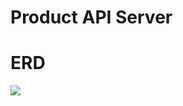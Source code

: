 # Product API Server

# ERD

![](https://www.lucidchart.com/publicSegments/view/8e6b712f-0b8e-4ab6-9e69-ca2b5c31b395/image.png)
